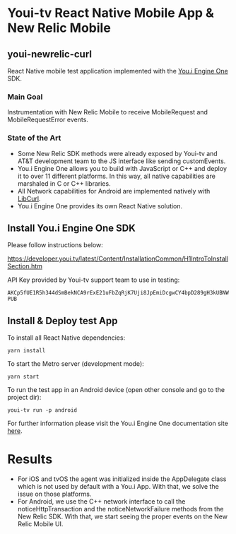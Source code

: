 # Youi-tv React Native Mobile App & New Relic Mobile
## youi-newrelic-curl
React Native mobile test application implemented with the [You.i Engine One](https://www.youi.tv/) SDK.

### Main Goal
Instrumentation with New Relic Mobile to receive MobileRequest and MobileRequestError events.

### State of the Art
 - Some New Relic SDK methods were already exposed by Youi-tv and AT&T development team to the JS interface like sending customEvents.
 - You.i Engine One allows you to build with JavaScript or C++ and deploy it to over 11 different platforms. In this way, all native capabilities are marshaled in C or C++ libraries.
 - All Network capabilities for Android are implemented natively with [LibCurl](https://curl.haxx.se/libcurl/c/example.html).
 - You.i Engine One provides its own React Native solution.

## Install You.i Engine One SDK

Please follow instructions below:

https://developer.youi.tv/latest/Content/InstallationCommon/H1IntroToInstallSection.htm

API Key provided by Youi-tv support team to use in testing:

`AKCp5fUE1R5h344dSmBekNCA9rExE21uFbZqRjK7Uji8JpEmiDcgwCY4bpD289gH3kUBNWPUB`

## Install & Deploy test App

To install all React Native dependencies:

`yarn install`

To start the Metro server (development mode):

`yarn start`

To run the test app in an Android device (open other console and go to the project dir):

`youi-tv run -p android` 

For further information please visit the You.i Engine One documentation site [here](https://developer.youi.tv/latest/Content/API_Links.htm?cshid=API_Links).

# Results
 - For iOS and tvOS the agent was initialized inside the AppDelegate class which is not used by default with a You.i App. With that, we solve the issue on those platforms.
 - For Android, we use the C++ network interface to call the noticeHttpTransaction and the noticeNetworkFailure methods from the New Relic SDK. With that, we start seeing the proper events on the New Relic Mobile UI.
 

